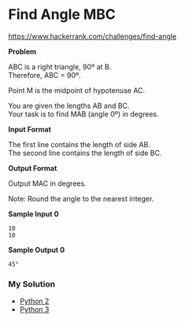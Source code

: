 # Find Angle MBC

https://www.hackerrank.com/challenges/find-angle

**Problem**

ABC is a right triangle, 90º at B.  
Therefore, ABC = 90º.  

Point M is the midpoint of hypotenuse AC.  

You are given the lengths AB and BC.  
Your task is to find MAB (angle 0º) in degrees.  


**Input Format**  

The first line contains the length of side AB.  
The second line contains the length of side BC.

**Output Format**  

Output MAC in degrees.  

Note: Round the angle to the nearest integer.


**Sample Input 0**

```
10
10
```

**Sample Output 0**

```
45°
```

### My Solution

- [Python 2](python2.py)
- [Python 3](python3.py)